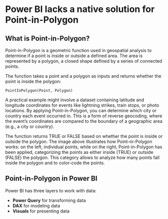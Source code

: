 # Power BI lacks a native solution for Point-in-Polygon

## What is Point-in-Polygon?

Point-in-Polygon is a geometric function used in geospatial analysis to determine if a point is inside or outside a defined area. The area is represented by a polygon, a closed shape defined by a series of connected points.

The function takes a point and a polygon as inputs and returns whether the point is inside the polygon:

```
PointInPolygon(Point, Polygon)
```

A practical example might involve a dataset containing latitude and longitude coordinates for events like lightning strikes, train stops, or photo locations. 
By applying Point-in-Polygon, you can determine which city or country each event occurred in. 
This is a form of reverse geocoding, where the event’s coordinates are compared to the boundary of a geographic area (e.g., a city or country).

The function returns TRUE or FALSE based on whether the point is inside or outside the polygon.
The image above illustrates how Point-in-Polygon works: on the left, individual points, while on the right, Point-in-Polygon has been applied, categorizing the points as either inside (TRUE) or outside (FALSE) the polygon.
This category allows to analyze how many points fall inside the polygon and to color-code the points.

## Point-in-Polygon in Power BI

Power BI has three layers to work with data: 

* **Power Query** for transforming data
* **DAX** for modeling data
* **Visuals** for presenting data
